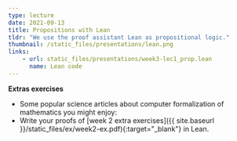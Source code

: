 ```yaml
---
type: lecture
date: 2021-09-13
title: Propositions with Lean
tldr: "We use the proof assistant Lean as propositional logic."
thumbnail: /static_files/presentations/lean.png 
links: 
    - url: static_files/presentations/week3-lec1_prop.lean
      name: Lean code
---
```

**Extras exercises** 
- Some popular science articles about computer formalization of mathematics you might enjoy: 
- Write your proofs of [week 2 extra exercises]({{ site.baseurl }}/static_files/ex/week2-ex.pdf){:target="_blank"} in Lean. 
